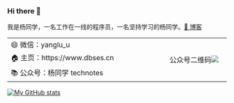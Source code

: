 ### Hi there 👋

我是杨同学，一名工作在一线的程序员，一名坚持学习的杨同学。[🚀 博客](https://juejin.cn/user/2594503173605767)

<table border="0">
  <tbody>
    <tr>
      <td width="360">😄 微信：yanglu_u</td>
	  <td rowspan="3" width="130">
		  公众号二维码<img src="https://technotes.oss-cn-shenzhen.aliyuncs.com/2022/qrcode_for_gh_8d08add0e5a6_258.jpg">
	  </td>
    </tr>
    <tr>
      <td>🏠 主页：https://www.dbses.cn</td>
    </tr>
    <tr>
      <td>📚 公众号：杨同学 technotes</td>
    </tr>
  </tbody>
</table>

[![My GitHub stats](https://github-readme-stats.vercel.app/api?username=dbses&show_icons=true&count_private=false&theme=cobalt)](https://github.com/anuraghazra/github-readme-stats)

